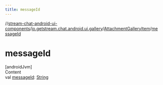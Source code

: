 ```yaml
---
title: messageId
---
```

//[stream-chat-android-ui-components](../../../index.md)/[io.getstream.chat.android.ui.gallery](../index.md)/[AttachmentGalleryItem](index.md)/[messageId](messageId.md)



# messageId  
[androidJvm]  
Content  
val [messageId](messageId.md): [String](https://kotlinlang.org/api/latest/jvm/stdlib/kotlin/-string/index.html)  



